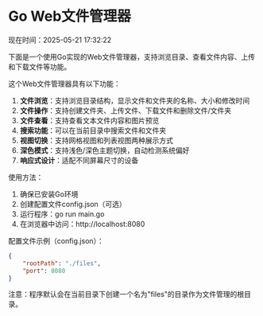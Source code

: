 # Go Web文件管理器

现在时间：2025-05-21 17:32:22

下面是一个使用Go实现的Web文件管理器，支持浏览目录、查看文件内容、上传和下载文件等功能。


这个Web文件管理器具有以下功能：

1. **文件浏览**：支持浏览目录结构，显示文件和文件夹的名称、大小和修改时间
2. **文件操作**：支持创建文件夹、上传文件、下载文件和删除文件/文件夹
3. **文件查看**：支持查看文本文件内容和图片预览
4. **搜索功能**：可以在当前目录中搜索文件和文件夹
5. **视图切换**：支持网格视图和列表视图两种展示方式
6. **深色模式**：支持浅色/深色主题切换，自动检测系统偏好
7. **响应式设计**：适配不同屏幕尺寸的设备

使用方法：
1. 确保已安装Go环境
2. 创建配置文件config.json（可选）
3. 运行程序：go run main.go
4. 在浏览器中访问：http://localhost:8080

配置文件示例（config.json）：
```json
{
    "rootPath": "./files",
    "port": 8080
}
```

注意：程序默认会在当前目录下创建一个名为"files"的目录作为文件管理的根目录。